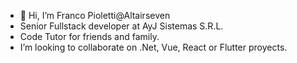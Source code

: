 - 👋 Hi, I’m Franco Pioletti@Altairseven
- Senior Fullstack developer at AyJ Sistemas S.R.L.
- Code Tutor for friends and family.
- I’m looking to collaborate on .Net, Vue, React or Flutter proyects.
